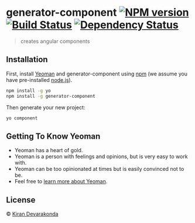 # generator-component [![NPM version][npm-image]][npm-url] [![Build Status][travis-image]][travis-url] [![Dependency Status][daviddm-image]][daviddm-url]
> creates angular components

## Installation

First, install [Yeoman](http://yeoman.io) and generator-component using [npm](https://www.npmjs.com/) (we assume you have pre-installed [node.js](https://nodejs.org/)).

```bash
npm install -g yo
npm install -g generator-component
```

Then generate your new project:

```bash
yo component
```

## Getting To Know Yeoman

 * Yeoman has a heart of gold.
 * Yeoman is a person with feelings and opinions, but is very easy to work with.
 * Yeoman can be too opinionated at times but is easily convinced not to be.
 * Feel free to [learn more about Yeoman](http://yeoman.io/).

## License

 © [Kiran Devarakonda]()


[npm-image]: https://badge.fury.io/js/generator-component.svg
[npm-url]: https://npmjs.org/package/generator-component
[travis-image]: https://travis-ci.org/kdevar/generator-component.svg?branch=master
[travis-url]: https://travis-ci.org/kdevar/generator-component
[daviddm-image]: https://david-dm.org/kdevar/generator-component.svg?theme=shields.io
[daviddm-url]: https://david-dm.org/kdevar/generator-component
